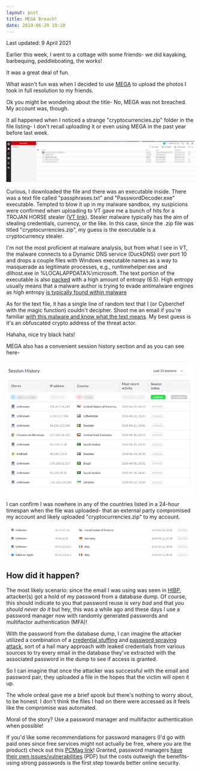 ```yaml
---
layout: post
title: MEGA Breach!
date: 2019-06-29 19:10
---
```


Last updated: 9 April 2021

Earlier this week, I went to a cottage with some friends- we did kayaking, barbequing, peddleboating, the works! 

It was a great deal of fun.

What wasn't fun was when I decided to use [MEGA](https://www.mega.nz) to upload the photos I took in full resolution to my friends.

Ok you might be wondering about the title- No, MEGA was not breached. My account was, though.

It all happened when I noticed a strange "cryptocurrencies.zip" folder in the file listing- I don't recall uploading it or even using MEGA in the past year before last week.


![Strange file](/assets/mega_compromise/dropped.png)

Curious, I downloaded the file and there was an executable inside. There was a text file called "passphrases.txt" and "PasswordDecoder.exe" executable. Tempted to blow it up in my malware sandbox, my suspicions were confirmed when uploading to VT gave me a bunch of hits for a TROJAN HORSE stealer ([VT link](https://www.virustotal.com/gui/file/615e3fc9b983cd5697f0e6e1496d5b3266695a39a26f897c8619fb562136817a/detection)). Stealer malware typically has the aim of stealing credentials, currency, or the like. In this case, since the .zip file was titled "cryptocurrencies.zip", my guess is the executable is a cryptocurrency stealer.

I'm not the most proficient at malware analysis, but from what I see in VT, the malware connects to a Dynamic DNS service (DuckDNS) over port 10 and drops a couple files with Windows executable names as a way to masquerade as legitimate processes, e.g., runtimehelper.exe and dllhost.exe in %LOCALAPPDATA%\microsoft\. The text portion of the executable is also [packed](https://blog.malwarebytes.com/cybercrime/malware/2017/03/explained-packer-crypter-and-protector/) with a high amount of entropy (6.5). High entropy usually means that a malware author is trying to evade antimalware engines as high entropy [is typically found within malware](https://n10info.blogspot.com/2014/06/entropy-and-distinctive-signs-of-packed.html)

As for the text file, it has a single line of random text that I (or Cyberchef with the magic function) couldn't decipher. Shoot me an email if you're familiar [with this malware and know what the text means](https://gchq.github.io/CyberChef/#recipe=Magic(5,true,false,'')&input=MzJHQXRVMWRaZ3pNV2g5a2FlMzBtU0JTZTdDczBkSVJOTUh4YjIxODN5bDZzM2tVWWdET1VPblY3eXVGVjJ3b25tbFMwOTh5cXJqS2VuaWZkYXJSWk5tcFR6eG42bGR1MjlhVjd4ZjhGQ1hjREhIeDllZms1d3RwTFE5eVcyUWJHMnVSV2Jkd1lSWEpHVg). My best guess is it's an obfuscated crypto address of the threat actor.

Hahaha, nice try black hats!


MEGA also has a convenient session history section and as you can see here-

![Session history](/assets/mega_compromise/session.png)


I can confirm I was nowhere in any of the countries listed in a 24-hour timespan when the file was uploaded- that an external party compromised my account and likely uploaded "cryptocurrencies.zip" to my account.

![Date the file was uploaded](/assets/mega_compromise/session2.PNG)



<h2> How did it happen? </h2>

The most likely scenario: since the email I was using was seen in [HIBP](https://haveibeenpwned.com), attacker(s) got a hold of my password from a database dump. Of course, this should indicate to you that password reuse is *very bad* and that *you should never do it* but hey, this was a while ago and these days I use a password manager now with randomly generated passwords and multifactor authentication (MFA)!

With the password from the database dump, I can imagine the attacker utilized a combination of a [credential stuffing](https://www.owasp.org/index.php/Credential_stuffing) and [password spraying attack](https://www.triaxiomsecurity.com/2018/11/08/password-spraying-attack/), sort of a hail mary approach with leaked credentials from various sources to try every email in the database they've extracted with the associated password in the dump to see if access is granted.

So I can imagine that once the attacker was successful with the email and password pair, they uploaded a file in the hopes that the victim will open it up. 


The whole ordeal gave me a brief spook but there's nothing to worry about, to be honest. I don't think the files I had on there were accessed as it feels like the compromise was automated. 

Moral of the story? Use a password manager and multifactor authentication when possible!

If you'd like some recommendations for password managers (I'd go with paid ones since free services might not actually be free, where *you* are the product) check out this [PCMag link](https://www.pcmag.com/roundup/300318/the-best-password-managers)! Granted, password managers [have their own issues/vulnerabilities](https://devd.me/papers/pwdmgr-usenix14.pdf) (PDF) but the costs outweigh the benefits- using strong passwords is the first step towards better online security.

